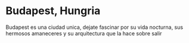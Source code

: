 # Budapest, Hungria 

Budapest es una ciudad unica, dejate fascinar por su vida nocturna, sus hermosos amaneceres y su arquitectura que la hace sobre salir